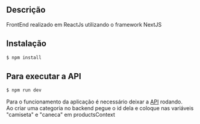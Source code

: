 

## Descrição

FrontEnd realizado em ReactJs utilizando o framework NextJS

## Instalação

```bash
$ npm install
```

## Para executar a API

```bash
$ npm run dev
```

Para o funcionamento da aplicação é necessário deixar a <a href="https://github.com/ErickWillyan/ecommerce-api" target="_blank">API</a> rodando.<br/>
Ao criar uma categoria no backend pegue o id dela e coloque nas variáveis "camiseta" e "caneca" em productsContext



